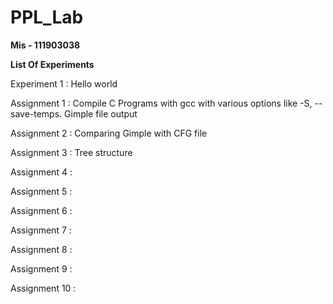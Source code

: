 # PPL_Lab


<b> Mis - 111903038  </b>


<b> List Of Experiments </b>


Experiment 1 : Hello world

Assignment 1 : Compile C Programs with gcc with various options like -S, --save-temps.
               Gimple file output

Assignment 2 : Comparing Gimple with CFG file

Assignment 3 : Tree structure

Assignment 4 :

Assignment 5 :

Assignment 6 :

Assignment 7 :

Assignment 8 :

Assignment 9 :

Assignment 10 :
